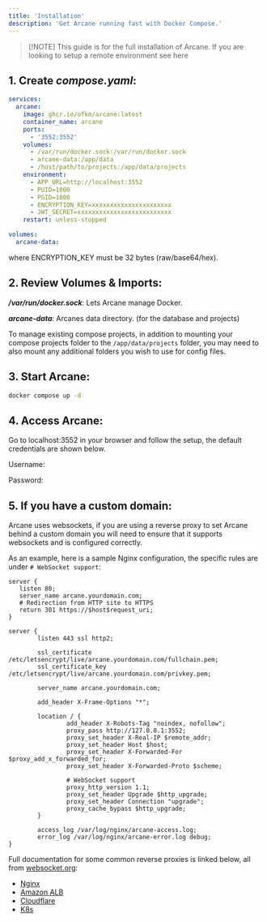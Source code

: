 ```yaml
---
title: 'Installation'
description: 'Get Arcane running fast with Docker Compose.'
---
```


<script lang="ts">
import SetupCode from '$lib/components/setup-code.svelte';
import { Snippet } from '$lib/components/ui/snippet/index.js';
import { Link } from '$lib/components/ui/link/index.js';
</script>

> [!NOTE] This guide is for the full installation of Arcane.
> If you are looking to setup a remote environment see <Link href="/docs/features/environments">here</Link>

## 1. Create **_compose.yaml_**:

```yaml
services:
  arcane:
    image: ghcr.io/ofkm/arcane:latest
    container_name: arcane
    ports:
      - '3552:3552'
    volumes:
      - /var/run/docker.sock:/var/run/docker.sock
      - arcane-data:/app/data
      - /host/path/to/projects:/app/data/projects
    environment:
      - APP_URL=http://localhost:3552
      - PUID=1000
      - PGID=1000
      - ENCRYPTION_KEY=xxxxxxxxxxxxxxxxxxxxxx
      - JWT_SECRET=xxxxxxxxxxxxxxxxxxxxxxxxxx
    restart: unless-stopped

volumes:
  arcane-data:
```

where ENCRYPTION_KEY must be 32 bytes (raw/base64/hex).

## 2. Review Volumes & Imports:

**_/var/run/docker.sock_**: Lets Arcane manage Docker.

**_arcane-data_**: Arcanes data directory. (for the database and projects)

To manage existing compose projects, in addition to mounting your compose projects folder to the `/app/data/projects` folder, you may need to also mount any additional folders you wish to use for config files.

## 3. Start Arcane:

```bash
docker compose up -d
```

## 4. Access Arcane:

Go to <Link href="http://localhost:3552">localhost:3552</Link> in your browser and follow the setup, the default credentials are shown below.

Username:
<Snippet text="arcane" class="mt-2 max-w-[300px]" />

Password:
<Snippet text="arcane-admin" class="mt-2 max-w-[300px]" />

## 5. If you have a custom domain:

Arcane uses websockets, if you are using a reverse proxy to set Arcane behind a custom domain
you will need to ensure that it supports websockets and is configured correctly.

As an example, here is a sample Nginx configuration, the specific rules are under `# WebSocket support`:

```nginxconf
server {
   listen 80;
   server_name arcane.yourdomain.com;
   # Redirection from HTTP site to HTTPS
   return 301 https://$host$request_uri;
}

server {
        listen 443 ssl http2;

        ssl_certificate        /etc/letsencrypt/live/arcane.yourdomain.com/fullchain.pem;
        ssl_certificate_key    /etc/letsencrypt/live/arcane.yourdomain.com/privkey.pem;

        server_name arcane.yourdomain.com;

        add_header X-Frame-Options "*";

        location / {
                add_header X-Robots-Tag "noindex, nofollow";
                proxy_pass http://127.0.0.1:3552;
                proxy_set_header X-Real-IP $remote_addr;
                proxy_set_header Host $host;
                proxy_set_header X-Forwarded-For $proxy_add_x_forwarded_for;
                proxy_set_header X-Forwarded-Proto $scheme;

                # WebSocket support
                proxy_http_version 1.1;
                proxy_set_header Upgrade $http_upgrade;
                proxy_set_header Connection "upgrade";
                proxy_cache_bypass $http_upgrade;
        }

        access_log /var/log/nginx/arcane-access.log;
        error_log /var/log/nginx/arcane-error.log debug;
}
```

Full documentation for some common reverse proxies is linked below, all from [websocket.org](https://websocket.org/):
- [Nginx](https://websocket.org/guides/infrastructure/nginx/)
- [Amazon ALB](https://websocket.org/guides/infrastructure/aws/alb/)
- [Cloudflare](https://websocket.org/guides/infrastructure/cloudflare/)
- [K8s](https://websocket.org/guides/infrastructure/kubernetes/)
